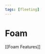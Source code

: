 ```yaml
---
tags: [fleeting]
---
```


# Foam

[[Foam Features]]


[//begin]: # "Autogenerated link references for markdown compatibility"
[foam-features]: foam-features "Foam Features"
[//end]: # "Autogenerated link references"